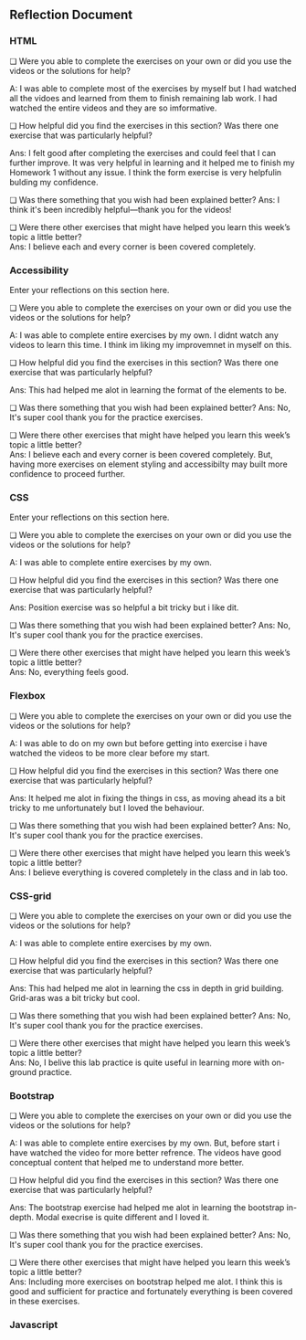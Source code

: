 ## Reflection Document

### HTML

❏ Were you able to complete the exercises on your own or did you use the
videos or the solutions for help?

A: I was able to complete most of the exercises by myself but I had watched all the vidoes and learned from them to finish remaining lab work. I had watched the entire videos and they are so imformative.

❏ How helpful did you find the exercises in this section? Was there one
exercise that was particularly helpful?

Ans: I felt good after completing the exercises and could feel that I can further improve. It was very helpful in learning and it helped me to finish my Homework 1 without any issue. I think the form exercise is very helpfulin bulding my confidence.

❏ Was there something that you wish had been explained better?
Ans: I think it's been incredibly helpful—thank you for the videos!

❏ Were there other exercises that might have helped you learn this week’s
topic a little better?  
Ans: I believe each and every corner is been covered completely.

### Accessibility

Enter your reflections on this section here.

❏ Were you able to complete the exercises on your own or did you use the
videos or the solutions for help?

A: I was able to complete entire exercises by my own. I didnt watch any videos to learn this time. I think im liking my improvemnet in myself on this.

❏ How helpful did you find the exercises in this section? Was there one
exercise that was particularly helpful?

Ans: This had helped me alot in learning the format of the elements to be.

❏ Was there something that you wish had been explained better?
Ans: No, It's super cool thank you for the practice exercises.

❏ Were there other exercises that might have helped you learn this week’s
topic a little better?  
Ans: I believe each and every corner is been covered completely. But, having more exercises on element styling and accessibilty may built more confidence to proceed further.

### CSS

Enter your reflections on this section here.

❏ Were you able to complete the exercises on your own or did you use the
videos or the solutions for help?

A: I was able to complete entire exercises by my own.

❏ How helpful did you find the exercises in this section? Was there one
exercise that was particularly helpful?

Ans: Position exercise was so helpful a bit tricky but i like dit.

❏ Was there something that you wish had been explained better?
Ans: No, It's super cool thank you for the practice exercises.

❏ Were there other exercises that might have helped you learn this week’s
topic a little better?  
Ans: No, everything feels good.

### Flexbox

❏ Were you able to complete the exercises on your own or did you use the
videos or the solutions for help?

A: I was able to do on my own but before getting into exercise i have watched the videos to be more clear before my start.

❏ How helpful did you find the exercises in this section? Was there one
exercise that was particularly helpful?

Ans: It helped me alot in fixing the things in css, as moving ahead its a bit tricky to me unfortunately but I loved the behaviour.

❏ Was there something that you wish had been explained better?
Ans: No, It's super cool thank you for the practice exercises.

❏ Were there other exercises that might have helped you learn this week’s
topic a little better?  
Ans: I believe everything is covered completely in the class and in lab too.

### CSS-grid

❏ Were you able to complete the exercises on your own or did you use the
videos or the solutions for help?

A: I was able to complete entire exercises by my own.

❏ How helpful did you find the exercises in this section? Was there one
exercise that was particularly helpful?

Ans: This had helped me alot in learning the css in depth in grid building. Grid-aras was a bit tricky but cool.

❏ Was there something that you wish had been explained better?
Ans: No, It's super cool thank you for the practice exercises.

❏ Were there other exercises that might have helped you learn this week’s
topic a little better?  
Ans: No, I belive this lab practice is quite useful in learning more with on-ground practice.

### Bootstrap

❏ Were you able to complete the exercises on your own or did you use the
videos or the solutions for help?

A: I was able to complete entire exercises by my own. But, before start i have watched the video for more better refrence.
The videos have good conceptual content that helped me to understand more better.

❏ How helpful did you find the exercises in this section? Was there one
exercise that was particularly helpful?

Ans: The bootstrap exercise had helped me alot in learning the bootstrap in-depth. Modal execrise is quite different and I loved it.

❏ Was there something that you wish had been explained better?
Ans: No, It's super cool thank you for the practice exercises.

❏ Were there other exercises that might have helped you learn this week’s
topic a little better?  
Ans: Including more exercises on bootstrap helped me alot. I think this is good and sufficient for practice and fortunately everything is been covered in these exercises.

### Javascript

